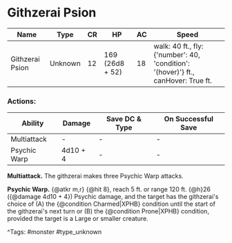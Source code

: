 # Githzerai Psion

| Name | Type | CR | HP | AC | Speed |
|------|------|----|----|----|-------|
| Githzerai Psion | Unknown | 12 | 169 (26d8 + 52) | 18 | walk: 40 ft., fly: {'number': 40, 'condition': '(hover)'} ft., canHover: True ft. |

### Actions:

| Ability | Damage | Save DC & Type | On Successful Save |
|---------|--------|----------------|--------------------|
| Multiattack | - | - | - |
| Psychic Warp | 4d10 + 4 | - | - |


**Multiattack.** The githzerai makes three Psychic Warp attacks.

**Psychic Warp.** {@atkr m,r} {@hit 8}, reach 5 ft. or range 120 ft. {@h}26 ({@damage 4d10 + 4}) Psychic damage, and the target has the githzerai's choice of (A) the {@condition Charmed|XPHB} condition until the start of the githzerai's next turn or (B) the {@condition Prone|XPHB} condition, provided the target is a Large or smaller creature.

^Tags: #monster #type_unknown